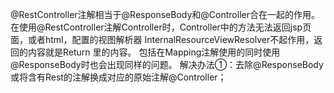 



@RestController注解相当于@ResponseBody和@Controller合在一起的作用。在使用@RestController注解Controller时，Controller中的方法无法返回jsp页面，或者html，配置的视图解析器 InternalResourceViewResolver不起作用，返回的内容就是Return 里的内容。 包括在Mapping注解使用的同时使用@ResponseBody时也会出现同样的问题。
解决办法①：去除@ResponseBody或将含有Rest的注解换成对应的原始注解@Controller；
